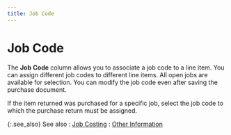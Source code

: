 ```yaml
---
title: Job Code
---
```


# Job Code


The **Job** **Code**  column allows you to associate a job code to a line item. You can assign  different job codes to different line items. All open jobs are available  for selection. You can modify the job code even after saving the purchase  document.


If the item returned was purchased for a specific job, select the job  code to which the purchase return must be assigned.


{:.see_also}
See also
: [Job  Costing]({{site.sc_chm}}/options/job-costing/job_costing.html)
: [Other Information]({{site.pp_baseurl}}/misc/other_information_sr_con.html)
